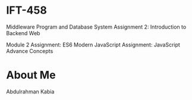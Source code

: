 # IFT-458
Middleware Program and Database System
Assignment 2: Introduction to Backend Web

Module 2 Assignment: ES6 Modern JavaScript
Assignment: JavaScript Advance Concepts

# About Me
Abdulrahman Kabia
